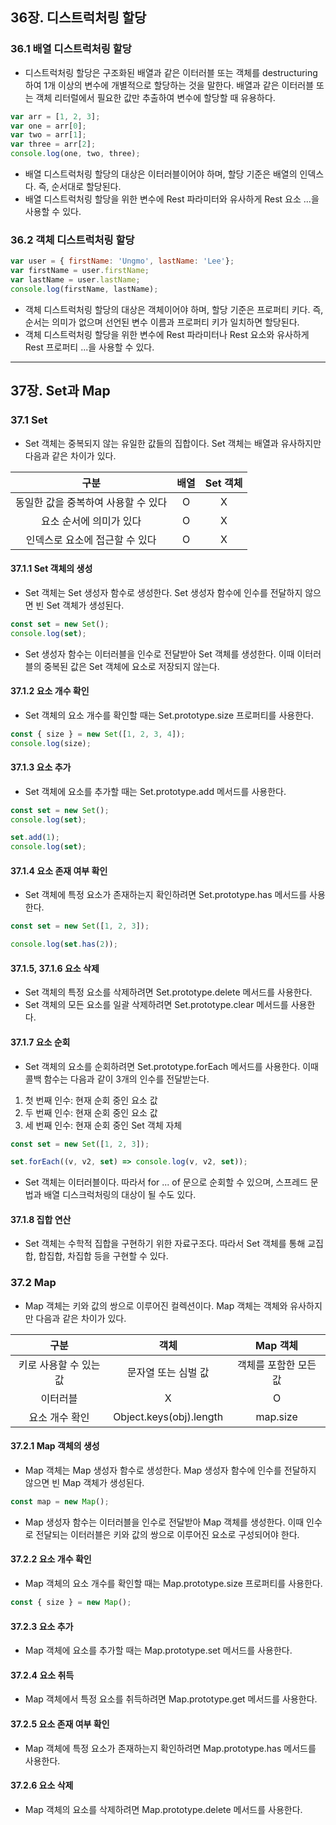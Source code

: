 ## 36장. 디스트럭처링 할당

### 36.1 배열 디스트럭처링 할당

- 디스트럭처링 할당은 구조화된 배열과 같은 이터러블 또는 객체를 destructuring하여 1개 이상의 변수에 개별적으로 할당하는 것을 말한다. 배열과 같은 이터러블 또는 객체 리터럴에서 필요한 값만 추출하여 변수에 할당할 때 유용하다.
```js
var arr = [1, 2, 3];
var one = arr[0];
var two = arr[1];
var three = arr[2];
console.log(one, two, three);
```
- 배열 디스트럭처링 할당의 대상은 이터러블이어야 하며, 할당 기준은 배열의 인덱스다. 즉, 순서대로 할당된다.
- 배열 디스트럭처링 할당을 위한 변수에 Rest 파라미터와 유사하게 Rest 요소 ...을 사용할 수 있다.

### 36.2 객체 디스트럭처링 할당

```js
var user = { firstName: 'Ungmo', lastName: 'Lee'};
var firstName = user.firstName;
var lastName = user.lastName;
console.log(firstName, lastName);
```
- 객체 디스트럭처링 할당의 대상은 객체이어야 하며, 할당 기준은 프로퍼티 키다. 즉, 순서는 의미가 없으며 선언된 변수 이름과 프로퍼티 키가 일치하면 할당된다.
- 객체 디스트럭처링 할당을 위한 변수에 Rest 파라미터나 Rest 요소와 유사하게 Rest 프로퍼티 ...을 사용할 수 있다.

---

## 37장. Set과 Map

### 37.1 Set

- Set 객체는 중복되지 않는 유일한 값들의 집합이다. Set 객체는 배열과 유사하지만 다음과 같은 차이가 있다.

| **구분**                          | **배열**    | **Set 객체**   |
|:---------------------------------:|:-----------:|:--------------:|
| 동일한 값을 중복하여 사용할 수 있다 | O            | X              |
| 요소 순서에 의미가 있다           | O            | X              |
| 인덱스로 요소에 접근할 수 있다     | O            | X              |

#### 37.1.1 Set 객체의 생성
- Set 객체는 Set 생성자 함수로 생성한다. Set 생성자 함수에 인수를 전달하지 않으면 빈 Set 객체가 생성된다.
```js
const set = new Set();
console.log(set);
```
- Set 생성자 함수는 이터러블을 인수로 전달받아 Set 객체를 생성한다. 이때 이터러블의 중복된 값은 Set 객체에 요소로 저장되지 않는다.

#### 37.1.2 요소 개수 확인
- Set 객체의 요소 개수를 확인할 때는 Set.prototype.size 프로퍼티를 사용한다.
```js
const { size } = new Set([1, 2, 3, 4]);
console.log(size);
```

#### 37.1.3 요소 추가
- Set 객체에 요소를 추가할 때는 Set.prototype.add 메서드를 사용한다.
```js
const set = new Set();
console.log(set);

set.add(1);
console.log(set);
```

#### 37.1.4 요소 존재 여부 확인
- Set 객체에 특정 요소가 존재하는지 확인하려면 Set.prototype.has 메서드를 사용한다.
```js
const set = new Set([1, 2, 3]);

console.log(set.has(2));
```

#### 37.1.5, 37.1.6 요소 삭제
- Set 객체의 특정 요소를 삭제하려면 Set.prototype.delete 메서드를 사용한다.
- Set 객체의 모든 요소를 일괄 삭제하려면 Set.prototype.clear 메서드를 사용한다.

#### 37.1.7 요소 순회
- Set 객체의 요소를 순회하려면 Set.prototype.forEach 메서드를 사용한다. 이때 콜백 함수는 다음과 같이 3개의 인수를 전달받는다.
1. 첫 번째 인수: 현재 순회 중인 요소 값
2. 두 번째 인수: 현재 순회 중인 요소 값
3. 세 번째 인수: 현재 순회 중인 Set 객체 자체
```js
const set = new Set([1, 2, 3]);

set.forEach((v, v2, set) => console.log(v, v2, set));
```
- Set 객체는 이터러블이다. 따라서 for ... of 문으로 순회할 수 있으며, 스프레드 문법과 배열 디스크럭처링의 대상이 될 수도 있다.

#### 37.1.8 집합 연산
- Set 객체는 수학적 집합을 구현하기 위한 자료구조다. 따라서 Set 객체를 통해 교집합, 합집합, 차집합 등을 구현할 수 있다.

### 37.2 Map
- Map 객체는 키와 값의 쌍으로 이루어진 컬렉션이다. Map 객체는 객체와 유사하지만 다음과 같은 차이가 있다.

| **구분**         | **객체**    | **Map 객체**   |
|:-----------------:|:-----------:|:--------------:|
| 키로 사용할 수 있는 값 | 문자열 또는 심벌 값      | 객체를 포함한 모든 값    |
| 이터러블           | X    | O              |
| 요소 개수 확인   | Object.keys(obj).length            | map.size|

#### 37.2.1 Map 객체의 생성
- Map 객체는 Map 생성자 함수로 생성한다. Map 생성자 함수에 인수를 전달하지 않으면 빈 Map 객체가 생성된다.
```js
const map = new Map();
```
- Map 생성자 함수는 이터러블을 인수로 전달받아 Map 객체를 생성한다. 이때 인수로 전달되는 이터러블은 키와 값의 쌍으로 이루어진 요소로 구성되어야 한다.

#### 37.2.2 요소 개수 확인
- Map 객체의 요소 개수를 확인할 때는 Map.prototype.size 프로퍼티를 사용한다.
```js
const { size } = new Map();
```

#### 37.2.3 요소 추가
- Map 객체에 요소를 추가할 때는 Map.prototype.set 메서드를 사용한다.

#### 37.2.4 요소 취득
- Map 객체에서 특정 요소를 취득하려면 Map.prototype.get 메서드를 사용한다.

#### 37.2.5 요소 존재 여부 확인
- Map 객체에 특정 요소가 존재하는지 확인하려면 Map.prototype.has 메서드를 사용한다.

#### 37.2.6 요소 삭제
- Map 객체의 요소를 삭제하려면 Map.prototype.delete 메서드를 사용한다.


